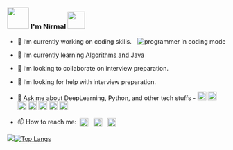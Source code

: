 ### <img src="https://i.pinimg.com/originals/00/4b/17/004b173f6e3d6843df10114e087f30a8.gif" width="50" height="50" /> I'm Nirmal <img src="https://media.tenor.com/images/3b388fe03da271d2674faf85eb7c3fcd/tenor.gif" width=40 height=40 /> 

<!--
<img src="https://komarev.com/ghpvc/?username=nirmalsilwal" alt="nirmalsilwal" /> 
<a href="https://twitter.com/silwal_nirmal" rel="nofollow"> <img align="left" alt="Nirmal Silwal | Twitter" width="22px" src="https://raw.githubusercontent.com/anuraghazra/anuraghazra/master/assets/twitter.svg" style="max-width:100%;"></a><a href="https://www.linkedin.com/in/nirmal-silwal/" rel="nofollow"> <img align="left" alt="Nirmal Silwal | Linkedin" width="22px" src="https://img.icons8.com/fluent/48/000000/linkedin-2.png" style="max-width:100%;"></a>
**NirmalSilwal/NirmalSilwal** is a ✨ _special_ ✨ repository because its `README.md` (this file) appears on your GitHub profile.
Here are some ideas to get you started:
-->

- 🔭 I’m currently working on coding skills. <img align="right" alt="programmer in coding mode" src= "https://media.giphy.com/media/iIqmM5tTjmpOB9mpbn/giphy.gif" />
- 🌱 I’m currently learning [Algorithms and Java](https://github.com/NirmalSilwal/Data-Structure-and-Algorithm-Java-interview-kit)
- 👯 I’m looking to collaborate on interview preparation.
- 🤔 I’m looking for help with interview preparation.
- 💬 Ask me about DeepLearning, Python, and other tech stuffs - <img src="https://devicons.github.io/devicon/devicon.git/icons/amazonwebservices/amazonwebservices-original-wordmark.svg" alt="aws" width="20" height="20"/> <img src="https://devicons.github.io/devicon/devicon.git/icons/css3/css3-original-wordmark.svg" alt="css3" width="20" height="20"/> <img src="https://devicons.github.io/devicon/devicon.git/icons/html5/html5-original-wordmark.svg" alt="html5" width="20" height="20"/> <img src="https://devicons.github.io/devicon/devicon.git/icons/java/java-original-wordmark.svg" alt="java" width="20" height="20"/> <img src="https://devicons.github.io/devicon/devicon.git/icons/mysql/mysql-original-wordmark.svg" alt="mysql" width="20" height="20"/> <img src="https://devicons.github.io/devicon/devicon.git/icons/python/python-original-wordmark.svg" alt="python" width="20" height="20"/> <img src="https://devicons.github.io/devicon/devicon.git/icons/linux/linux-original.svg" alt="linux" width="20" height="20"/></p><p align="center">
 
- 📫 How to reach me:&nbsp; <a href="https://twitter.com/silwal_nirmal" target="blank"><img align="center" src="https://cdn.jsdelivr.net/npm/simple-icons@3.0.1/icons/twitter.svg" alt="silwal_nirmal" height="20" width="20" /></a> &nbsp;
<a href="https://linkedin.com/in/nirmal-silwal" target="blank"><img align="center" src="https://cdn.jsdelivr.net/npm/simple-icons@3.0.1/icons/linkedin.svg" alt="nirmal-silwal" height="20" width="20" /></a> &nbsp;
<a href="https://instagram.com/nirmal_silwal97" target="blank"><img align="center" src="https://cdn.jsdelivr.net/npm/simple-icons@3.0.1/icons/instagram.svg" alt="nirmal_silwal97" height="20" width="20" /></a>

 
<img src = "https://github-readme-stats.vercel.app/api?username=NirmalSilwal&&show_icons=true&theme=radical">[![Top Langs](https://github-readme-stats.vercel.app/api/top-langs/?username=NirmalSilwal&layout=compact&theme=merko)](https://github.com/anuraghazra/github-readme-stats)





<!--- 😄 Pronouns: He/His
- ⚡ Fun fact: I get motivated very fast.
<img src = "https://github-readme-stats.vercel.app/api?username=NirmalSilwal&&show_icons=true&title_color=ffffff&icon_color=bb2acf&text_color=daf7dc&bg_color=151515">
All inbuilt themes :-
dark, radical, merko, gruvbox, tokyonight, onedark, cobalt, synthwave, highcontrast, dracula  
     ###  layout of languages
[![Top Langs](https://github-readme-stats.vercel.app/api/top-langs/?username=NirmalSilwal&language=compact)](https://github.com/anuraghazra/github-readme-stats)
               to add extra pins of your repo
[![ReadMe Card](https://github-readme-stats.vercel.app/api/pin/?username=NirmalSilwal&repo=Problem-Solving)](https://github.com/anuraghazra/github-readme-stats)
[![HitCount](http://hits.dwyl.com/NirmalSilwal/NirmalSilwal.svg)](http://hits.dwyl.com/NirmalSilwal/NirmalSilwal) 
- 📫 How to reach me: [Twitter](https://twitter.com/silwal_nirmal) [Linkedln](https://www.linkedin.com/in/nirmal-silwal/)
<br><br><br>
<p align="left"> <img src="https://komarev.com/ghpvc/?username=NirmalSilwal" alt="nirmalsilwal" /> </p>
-->
